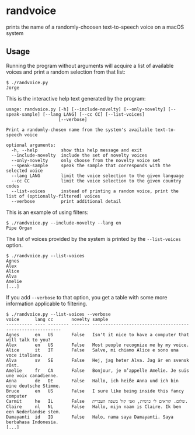 # randvoice

prints the name of a randomly-choosen text-to-speech voice on a macOS system

## Usage

Running the program without arguments will acquire a list of available voices and print a random selection from that list:

```
$ ./randvoice.py
Jorge
```

This is the interactive help text generated by the program:

```
usage: randvoice.py [-h] [--include-novelty] [--only-novelty] [--speak-sample] [--lang LANG] [--cc CC] [--list-voices]
                    [--verbose]

Print a randomly-chosen name from the system's available text-to-speech voice

optional arguments:
  -h, --help         show this help message and exit
  --include-novelty  include the set of novelty voices
  --only-novelty     only choose from the novelty voice set
  --speak-sample     speak the sample that corresponds with the selected voice
  --lang LANG        limit the voice selection to the given language
  --cc CC            limit the voice selection to the given country codes
  --list-voices      instead of printing a random voice, print the list of (optionally-filtered) voices
  --verbose          print additional detail
```

This is an example of using filters:

```
$ ./randvoice.py --include-novelty --lang en
Pipe Organ
```

The list of voices provided by the system is printed by the `--list-voices` option.

```
$ ./randvoice.py --list-voices
Agnes
Alex
Alice
Alva
Amelie
[...]
```

If you add `--verbose` to that option, you get a table with some more information applicable to filtering.

```
$ ./randvoice.py --list-voices --verbose
voice      lang cc       novelty sample
---------- ---- -------- ------- ----------------------------------------------------------
Agnes      en   US       False   Isn't it nice to have a computer that will talk to you?
Alex       en   US       False   Most people recognize me by my voice.
Alice      it   IT       False   Salve, mi chiamo Alice e sono una voce italiana.
Alva       sv   SE       False   Hej, jag heter Alva. Jag är en svensk röst.
Amelie     fr   CA       False   Bonjour, je m’appelle Amelie. Je suis une voix canadienne.
Anna       de   DE       False   Hallo, ich heiße Anna und ich bin eine deutsche Stimme.
Bruce      en   US       False   I sure like being inside this fancy computer
Carmit     he   IL       False   שלום. קוראים לי כרמית, ואני קול בשפה העברית.
Claire     nl   NL       False   Hallo, mijn naam is Claire. Ik ben een Nederlandse stem.
Damayanti  id   ID       False   Halo, nama saya Damayanti. Saya berbahasa Indonesia.
[...]
```